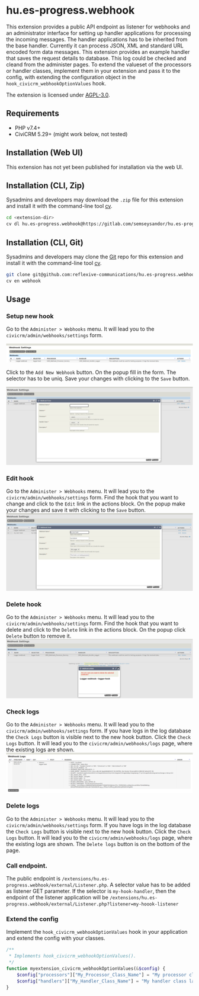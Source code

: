 # hu.es-progress.webhook

This extension provides a public API endpoint as listener for webhooks and an administrator interface for setting up handler applications for processing the incoming messages. The handler applications has to be inherited from the base handler. Currently it can process JSON, XML and standard URL encoded form data messages. This extension provides an example handler that saves the request details to database. This log could be checked and cleand from the administer pages. To extend the valueset of the processors or handler classes, implement them in your extension and pass it to the config, with extending the configuration object in the `hook_civicrm_webhookOptionValues` hook.

The extension is licensed under [AGPL-3.0](LICENSE.txt).

## Requirements

* PHP v7.4+
* CiviCRM 5.29+ (might work below, not tested)

## Installation (Web UI)

This extension has not yet been published for installation via the web UI.

## Installation (CLI, Zip)

Sysadmins and developers may download the `.zip` file for this extension and
install it with the command-line tool [cv](https://github.com/civicrm/cv).

```bash
cd <extension-dir>
cv dl hu.es-progress.webhook@https://gitlab.com/semseysandor/hu.es-progress.webhook/-/archive/master/hu.es-progress.webhook-master.zip
```

## Installation (CLI, Git)

Sysadmins and developers may clone the [Git](https://en.wikipedia.org/wiki/Git) repo for this extension and
install it with the command-line tool [cv](https://github.com/civicrm/cv).

```bash
git clone git@github.com:reflexive-communications/hu.es-progress.webhook.git
cv en webhook
```

## Usage

### Setup new hook

Go to the `Administer > Webhooks` menu. It will lead you to the `civicrm/admin/webhooks/settings` form.

![webhooks settings](./assets/webhook-settings.png)

Click to the `Add New Webhook` button. On the popup fill in the form. The selector has to be uniq. Save your changes with clicking to the `Save` button.

![webhooks form new](./assets/webhook-form-new.png)

### Edit hook

Go to the `Administer > Webhooks` menu. It will lead you to the `civicrm/admin/webhooks/settings` form. Find the hook that you want to change and click to the `Edit` link in the actions block. On the popup make your changes and save it with clicking to the `Save` button.
![webhooks form edit](./assets/webhook-form-edit.png)

### Delete hook

Go to the `Administer > Webhooks` menu. It will lead you to the `civicrm/admin/webhooks/settings` form. Find the hook that you want to delete and click to the `Delete` link in the actions block. On the popup click `Delete` button to remove it.
![webhooks delete](./assets/webhook-delete.png)

### Check logs

Go to the `Administer > Webhooks` menu. It will lead you to the `civicrm/admin/webhooks/settings` form. If you have logs in the log database the `Check Logs` button is visible next to the new hook button. Click the `Check Logs` button. It will lead you to the `civicrm/admin/webhooks/logs` page, where the existing logs are shown.
![webhooks logs](./assets/webhook-logs.png)

### Delete logs

Go to the `Administer > Webhooks` menu. It will lead you to the `civicrm/admin/webhooks/settings` form. If you have logs in the log database the `Check Logs` button is visible next to the new hook button. Click the `Check Logs` button. It will lead you to the `civicrm/admin/webhooks/logs` page, where the existing logs are shown. The `Delete logs` button is on the bottom of the page.

### Call endpoint.

The public endpoint is `/extensions/hu.es-progress.webhook/external/Listener.php`. A selector value has to be added as listener GET parameter. If the selector is `my-hook-handler`, then the endpoint of the listener application will be `/extensions/hu.es-progress.webhook/external/Listener.php?listener=my-hoook-listener`

### Extend the config

Implement the `hook_civicrm_webhookOptionValues` hook in your application and extend the config with your classes.

```php
/**
 * Implements hook_civicrm_webhookOptionValues().
 */
function myextension_civicrm_webhookOptionValues(&$config) {
    $config["processors"]["My_Processor_Class_Name"] = "My processor class label";
    $config["handlers"]["My_Handler_Class_Name"] = "My handler class label";
}
```
